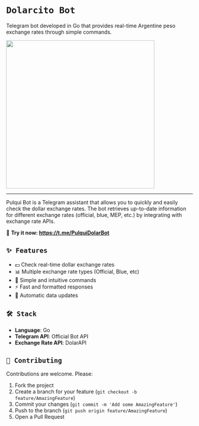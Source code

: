 # `Dolarcito Bot`

Telegram bot developed in Go that provides real-time Argentine peso exchange rates through simple commands.

<img src="https://i.imgur.com/VZMJz1i.png" width="400" height="400">

---

Pulqui Bot is a Telegram assistant that allows you to quickly and easily check the dollar exchange rates. The bot retrieves up-to-date information for different exchange rates (official, blue, MEP, etc.) by integrating with exchange rate APIs.

🔗 **Try it now: https://t.me/PulquiDolarBot**

## `✨ Features`

- 💵 Check real-time dollar exchange rates
- 📊 Multiple exchange rate types (Official, Blue, etc)
- 🎯 Simple and intuitive commands
- ⚡ Fast and formatted responses
- 🔄 Automatic data updates

## `🛠️ Stack`

- **Language**: Go
- **Telegram API**: Official Bot API
- **Exchange Rate API**: DolarAPI

## `🤝 Contributing`

Contributions are welcome. Please:

1. Fork the project
2. Create a branch for your feature (`git checkout -b feature/AmazingFeature`)
3. Commit your changes (`git commit -m 'Add some AmazingFeature'`)
4. Push to the branch (`git push origin feature/AmazingFeature`)
5. Open a Pull Request
